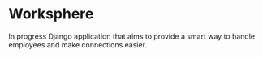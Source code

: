 # Worksphere
In progress Django application that aims to provide a smart way to handle employees and make connections easier.
